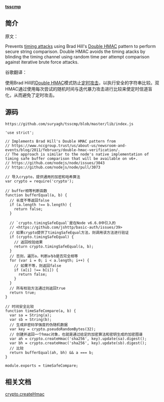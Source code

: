 **[tsscmp](https://github.com/suryagh/tsscmp)**

## 简介

  原文：
  
  Prevents [timing attacks](https://codahale.com/a-lesson-in-timing-attacks/) using Brad Hill's [Double HMAC](https://www.nccgroup.trust/us/about-us/newsroom-and-events/blog/2011/february/double-hmac-verification/) pattern to perform secure string comparison. Double HMAC 
  avoids the timing atacks by blinding the timing channel using random time per attempt comparison against iterative 
  brute force attacks.
    
  谷歌翻译：
    
  使用Brad Hill的[Double HMAC](https://www.nccgroup.trust/us/about-us/newsroom-and-events/blog/2011/february/double-hmac-verification/)模式防止[定时攻击](https://codahale.com/a-lesson-in-timing-attacks/)，以执行安全的字符串比较。双HMAC通过使用每次尝试的随机时间与迭代暴力攻击进行比较来使定时信道盲化，从而避免了定时攻击。


## 源码

```
https://github.com/suryagh/tsscmp/blob/master/lib/index.js

'use strict';

// Implements Brad Hill's Double HMAC pattern from
// https://www.nccgroup.trust/us/about-us/newsroom-and-events/blog/2011/february/double-hmac-verification/.
// The approach is similar to the node's native implementation of timing safe buffer comparison that will be available on v6+.
// https://github.com/nodejs/node/issues/3043
// https://github.com/nodejs/node/pull/3073

// 导入crypto，提供通用的加密和哈希算法
var crypto = require('crypto');

// buffer相等判断函数 
function bufferEqual(a, b) {
  // 长度不等返回false
  if (a.length !== b.length) {
    return false;
  }
  
  // `crypto.timingSafeEqual`是在Node v6.6.0中引入的
  // <https://github.com/jshttp/basic-auth/issues/39>
  // 如果crypto提供了timingSafeEqual方法，则调用该方法进行验证
  if (crypto.timingSafeEqual) {
    // 返回校验结果
    return crypto.timingSafeEqual(a, b);
  }
  // 否则，遍历a，判断a与b是否完全相等
  for (var i = 0; i < a.length; i++) {
    // 如果不等，则返回false
    if (a[i] !== b[i]) {
      return false;
    }
  }
  // 所有校验方法通过则返回true
  return true;
}

// 时间安全比较
function timeSafeCompare(a, b) {
  var sa = String(a);
  var sb = String(b);
  // 生成非密码学强度的伪随机数据
  var key = crypto.pseudoRandomBytes(32);
  // 创建并返回一个hmac对象，也就是通过给定的加密算法和密钥生成的加密图谱
  var ah = crypto.createHmac('sha256', key).update(sa).digest();
  var bh = crypto.createHmac('sha256', key).update(sb).digest();
  // 比较
  return bufferEqual(ah, bh) && a === b;
}

module.exports = timeSafeCompare;

```

## 相关文档

[crypto.createHmac](https://nodejs.org/dist/latest-v10.x/docs/api/crypto.html#crypto_crypto_createhmac_algorithm_key_options)
